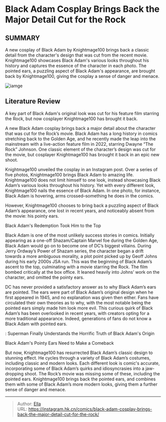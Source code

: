 # Black Adam Cosplay Brings Back the Major Detail Cut for the Rock


## SUMMARY 



  A new cosplay of Black Adam by Knightmage100 brings back a classic detail from the character&#39;s design that was cut from the recent movie.   Knightmage100 showcases Black Adam&#39;s various looks throughout his history and captures the essence of the character in each photo.   The pointed ears, a puzzling aspect of Black Adam&#39;s appearance, are brought back by Knightmage100, giving the cosplay a sense of danger and menace.  

![iamge](https://static1.srcdn.com/wordpress/wp-content/uploads/2023/06/black-adam-11-cover-dc-1.jpg)

## Literature Review

A key part of Black Adam&#39;s original look was cut for his feature film starring the Rock, but now cosplayer Knightmage100 has brought it back. 




A new Black Adam cosplay brings back a major detail about the character that was cut for the Rock’s movie. Black Adam has a long history in comics stretching back to the Golden Age, and he recently made the leap into the mainstream with a live-action feature film in 2022, starring Dwayne “The Rock” Johnson. One classic element of the character’s design was cut for the movie, but cosplayer Knightmage100 has brought it back in an epic new shoot.




Knightmage100 unveiled the cosplay in an Instagram post. Over a series of five photos, Knightmage100 brings Black Adam to amazing life. Knightmage100 does not limit himself to one look, instead showcasing Black Adam’s various looks throughout his history. Yet with every different look, Knightmage100 nails the essence of Black Adam. In one photo, for instance, Black Adam is hovering, arms crossed–something he does in the comics.


 

However, Knightmage100 chooses to bring back a puzzling aspect of Black Adam’s appearance, one lost in recent years, and noticeably absent from the movie: his pointy ears.


 Black Adam&#39;s Redemption Took Him to the Top 
          




Black Adam is one of the most unlikely success stories in comics. Initially appearing as a one-off Shazam/Captain Marvel foe during the Golden Age, Black Adam would go on to become one of DC’s biggest villains. During Jerry Ordway’s Power of Shazam series, the character began a drift towards a more ambiguous morality, a plot point picked up by Geoff Johns during his early 2000s JSA run. This was the beginning of Black Adam’s ascent to the top, culminating with a movie starring the Rock. The film bombed critically at the box office. It leaned heavily into Johns’ work on the character, and omitted the pointy ears.


 

DC has never provided a satisfactory answer as to why Black Adam’s ears are pointed. The ears were part of Black Adam’s original design when he first appeared in 1945, and no explanation was given then either. Fans have circulated their own theories as to why, with the most notable being the pointed ears simply made him look more evil. This curious quirk of Black Adam’s has been overlooked in recent years, with creators opting for a more traditional appearance. Indeed, generations of fans do not know a Black Adam with pointed ears.




 : Superman Finally Understands the Horrific Truth of Black Adam&#39;s Origin



 Black Adam&#39;s Pointy Ears Need to Make a Comeback 
          

But now, Knightmage100 has resurrected Black Adam’s classic design to stunning effect. He cycles through a variety of Black Adam’s costumes, including classic and modern looks. Each different look is comic&#39;s accurate, incorporating some of Black Adam’s quirks and idiosyncrasies into a jaw-dropping shoot. The Rock’s movie was missing some of these, including the pointed ears. Knightmage100 brings back the pointed ears, and combines them with some of Black Adam’s more modern looks, giving them a further sense of danger and menace.



---

> Author: [Ella](https://instagram.hk.cn/)  
> URL: https://instagram.hk.cn/comics/black-adam-cosplay-brings-back-the-major-detail-cut-for-the-rock/  

